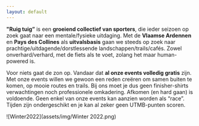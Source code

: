 ```yaml
---
layout: default
---
```


**"Ruig tuig”** is een **groeiend collectief van sporters**, die ieder seizoen op zoek gaat naar een mentale/fysieke uitdaging. Met de **Vlaamse Ardennen** en **Pays des Collines** als **uitvalsbasis** gaan we steeds op zoek naar prachtige/uitdagende/dorstlessende landschappen/trails/cafés. Zowel onverhard/verhard, met de fiets als te voet, zolang het maar human-powered is.

Voor niets gaat de zon op. Vandaar dat **al onze events volledig gratis** zijn. Met onze events willen we gewoon een reden creëren om samen buiten te komen, op mooie routes en trails. Bij ons moet je dus geen finisher-shirts verwachtingen noch professionele omkadering. Afkomen (en hard gaan) is voldoende. Geen enkel van onze events kan aanzien worden als “race”. Tijden zijn ondergeschikt en je kan al zeker geen UTMB-punten scoren.

![Winter2022](assets/img/Winter 2022.png)
